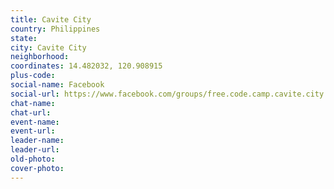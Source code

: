 ```yaml
---
title: Cavite City
country: Philippines
state: 
city: Cavite City
neighborhood: 
coordinates: 14.482032, 120.908915
plus-code:
social-name: Facebook
social-url: https://www.facebook.com/groups/free.code.camp.cavite.city
chat-name:
chat-url:
event-name:
event-url:
leader-name:
leader-url:
old-photo: 
cover-photo:
---
```

